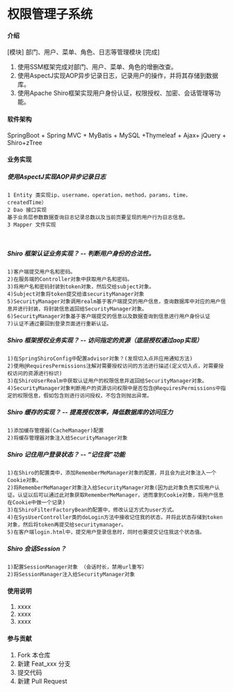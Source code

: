 # 权限管理子系统

#### 介绍
[模块] 部门、用户、菜单、角色、日志等管理模块
[完成]
1.  使用SSM框架完成对部门、用户、菜单、角色的增删改查。
1.  使用AspectJ实现AOP异步记录日志，记录用户的操作，并将其存储到数据库。
1.  使用Apache Shiro框架实现用户身份认证，权限授权、加密、会话管理等功能。

#### 软件架构
 SpringBoot + Spring MVC + MyBatis + MySQL +Thymeleaf + Ajax+ jQuery + Shiro+zTree


#### 业务实现

##### 使用AspectJ实现AOP异步记录日志
~~~~
1 Entity 类实现ip，username，operation，method，params，time，createdTime）
2 Dao 接口实现
基于业务层参数数据查询日志记录总数以及当前页要呈现的用户行为日志信息。
3 Mapper 文件实现



~~~~





##### Shiro 框架认证业务实现？ -- 判断用户身份的合法性。
~~~~
1)客户端提交用户名和密码。
2)在服务端的Controller对象中获取用户名和密码。
3)将用户名和密码封装到token对象，然后交给subject对象。
4)Subject对象将token提交给谁securityManager对象
5)SecurityManager对象调用realm基于客户端提交的用户信息，查询数据库中对应的用户信息并进行封装，将封装信息返回给SecurityManager对象。
6)SecurityManager对象基于客户端提交的信息以及数据查询到信息进行用户身份认证
7)认证不通过要回到登录页面进行重新认证。
~~~~

##### Shiro 框架授权业务实现？ -- 访问指定的资源（底层授权通过aop实现）
~~~~
1)在SpringShiroConfig中配置advisor对象？(发现切入点并应用通知方法)
2)使用@RequiresPermissions注解对需要授权访问的方法进行描述(定义切入点，对需要授权访问的资源进行标识)
3)在ShiroUserRealm中获取认证用户的权限信息并返回给SecurityManager对象。
4)SecurityManager对象判断用户的资源访问权限中是否包含@RequiresPermissions中指定的权限信息，假如包含则进行访问授权，不包含则抛出异常。
~~~~



##### Shiro 缓存的实现？ -- 提高授权效率，降低数据库的访问压力
~~~~
1)添加缓存管理器(CacheManager)配置
2)将缓存管理器对象注入给SecurityManager对象
~~~~



##### Shiro 记住用户登录状态？ -- “记住我”功能
~~~~
1)在Shiro的配置类中，添加RememberMeManager对象的配置，并且会为此对象注入一个Cookie对象。
2)将RememberMeManager对象注入给SecurityManager对象(因为此对象负责实现用户认证。认证以后可以通过此对象获取RememberMeManager，进而拿到Cookie对象，将用户信息在Cookie中做一个记录)
3)在ShiroFilterFactoryBean的配置中，修改认证方式为user方式。
4)在SysUserController类的doLogin方法中接收记住我的状态，并将此状态存储到token对象，然后将token再提交给securitymanager。
5)在客户端login.html中，提交用户登录信息时，同时也要提交记住我这个状态值。
~~~~






##### Shiro 会话Session？     
~~~~
1)配置SessionManager对象 （会话时长，禁用url重写）
2)将SessionManager注入给SecurityManager对象
~~~~



#### 使用说明

1.  xxxx
2.  xxxx
3.  xxxx

#### 参与贡献

1.  Fork 本仓库
2.  新建 Feat_xxx 分支
3.  提交代码
4.  新建 Pull Request

